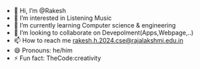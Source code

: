 - 👋 Hi, I’m @Rakesh
- 👀 I’m interested in Listening Music
- 🌱 I’m currently learning Computer science & engineering
- 💞️ I’m looking to collaborate on Devepolment(Apps,Webpage,..)
- 📫 How to reach me rakesh.h.2024.cse@rajalakshmi.edu.in
- 😄 Pronouns: he/him
- ⚡ Fun fact: TheCode:creativity 
